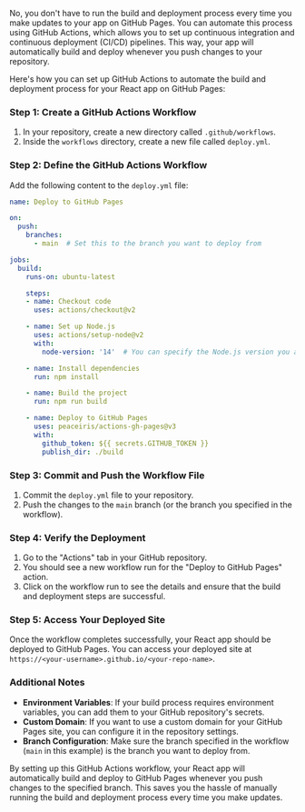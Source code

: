 No, you don't have to run the build and deployment process every time you make updates to your app on GitHub Pages. You can automate this process using GitHub Actions, which allows you to set up continuous integration and continuous deployment (CI/CD) pipelines. This way, your app will automatically build and deploy whenever you push changes to your repository.

Here's how you can set up GitHub Actions to automate the build and deployment process for your React app on GitHub Pages:

### Step 1: Create a GitHub Actions Workflow

1. In your repository, create a new directory called `.github/workflows`.
2. Inside the `workflows` directory, create a new file called `deploy.yml`.

### Step 2: Define the GitHub Actions Workflow

Add the following content to the `deploy.yml` file:

```yaml
name: Deploy to GitHub Pages

on:
  push:
    branches:
      - main  # Set this to the branch you want to deploy from

jobs:
  build:
    runs-on: ubuntu-latest

    steps:
    - name: Checkout code
      uses: actions/checkout@v2

    - name: Set up Node.js
      uses: actions/setup-node@v2
      with:
        node-version: '14'  # You can specify the Node.js version you are using

    - name: Install dependencies
      run: npm install

    - name: Build the project
      run: npm run build

    - name: Deploy to GitHub Pages
      uses: peaceiris/actions-gh-pages@v3
      with:
        github_token: ${{ secrets.GITHUB_TOKEN }}
        publish_dir: ./build
```

### Step 3: Commit and Push the Workflow File

1. Commit the `deploy.yml` file to your repository.
2. Push the changes to the `main` branch (or the branch you specified in the workflow).

### Step 4: Verify the Deployment

1. Go to the "Actions" tab in your GitHub repository.
2. You should see a new workflow run for the "Deploy to GitHub Pages" action.
3. Click on the workflow run to see the details and ensure that the build and deployment steps are successful.

### Step 5: Access Your Deployed Site

Once the workflow completes successfully, your React app should be deployed to GitHub Pages. You can access your deployed site at `https://<your-username>.github.io/<your-repo-name>`.

### Additional Notes

- **Environment Variables**: If your build process requires environment variables, you can add them to your GitHub repository's secrets.
- **Custom Domain**: If you want to use a custom domain for your GitHub Pages site, you can configure it in the repository settings.
- **Branch Configuration**: Make sure the branch specified in the workflow (`main` in this example) is the branch you want to deploy from.

By setting up this GitHub Actions workflow, your React app will automatically build and deploy to GitHub Pages whenever you push changes to the specified branch. This saves you the hassle of manually running the build and deployment process every time you make updates.
